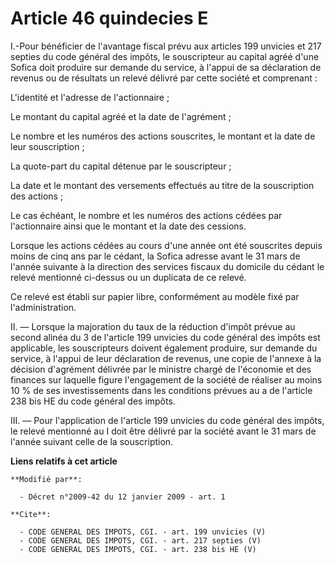 # Article 46 quindecies E

I.-Pour bénéficier de l'avantage fiscal prévu aux articles 199 unvicies et 217 septies du code général des impôts, le
souscripteur au capital agréé d'une Sofica doit produire sur demande du service, à l'appui de sa déclaration de revenus ou de
résultats un relevé délivré par cette société et comprenant : 

L'identité et l'adresse de l'actionnaire ; 

Le montant du capital agréé et la date de l'agrément ; 

Le nombre et les numéros des actions souscrites, le montant et la date de leur souscription ; 

La quote-part du capital détenue par le souscripteur ; 

La date et le montant des versements effectués au titre de la souscription des actions ; 

Le cas échéant, le nombre et les numéros des actions cédées par l'actionnaire ainsi que le montant et la date des cessions. 

Lorsque les actions cédées au cours d'une année ont été souscrites depuis moins de cinq ans par le cédant, la Sofica adresse
avant le 31 mars de l'année suivante à la direction des services fiscaux du domicile du cédant le relevé mentionné ci-dessus
ou un duplicata de ce relevé. 

Ce relevé est établi sur papier libre, conformément au modèle fixé par l'administration. 

II. ― Lorsque la majoration du taux de la réduction d'impôt prévue au second alinéa du 3 de l'article 199 unvicies du code
général des impôts est applicable, les souscripteurs doivent également produire, sur demande du service, à l'appui de leur
déclaration de revenus, une copie de l'annexe à la décision d'agrément délivrée par le ministre chargé de l'économie et des
finances sur laquelle figure l'engagement de la société de réaliser au moins 10 % de ses investissements dans les conditions
prévues au a de l'article 238 bis HE du code général des impôts. 

III. ― Pour l'application de l'article 199 unvicies du code général des impôts, le relevé mentionné au I doit être délivré
par la société avant le 31 mars de l'année suivant celle de la souscription.

**Liens relatifs à cet article**

	**Modifié par**:

	  - Décret n°2009-42 du 12 janvier 2009 - art. 1

	**Cite**:

	  - CODE GENERAL DES IMPOTS, CGI. - art. 199 unvicies (V)
	  - CODE GENERAL DES IMPOTS, CGI. - art. 217 septies (V)
	  - CODE GENERAL DES IMPOTS, CGI. - art. 238 bis HE (V)
